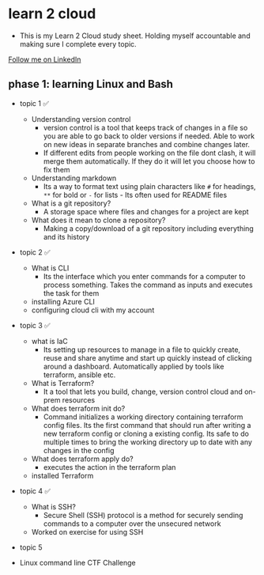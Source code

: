 # learn 2 cloud
- This is my Learn 2 Cloud study sheet. Holding myself accountable and making sure I complete every topic. 

[Follow me on LinkedIn](https://www.linkedin.com/in/cperez37/)

## phase 1: learning Linux and Bash
- topic 1 ✅
    + Understanding version control 
        - version control is a tool that keeps track of changes in a file so you are able to go back to older versions if needed. Able to work on new ideas in separate branches and combine changes later.
        - If different edits from people working on the file dont clash, it will merge them automatically. If they do it will let you choose how to fix them 
    + Understanding markdown
        - Its a way to format text using plain characters like ```#``` for headings, ```**``` for bold or ```-``` for lists - Its often used for README files
    + What is a git repository?
        - A storage space where files and changes for a project are kept
    + What does it mean to clone a repository?
        - Making a copy/download of a git repository including everything and its history

- topic 2 ✅
    + What is CLI
        - Its the interface which you enter commands for a computer to process something. Takes the command as inputs and executes the task for them
    + installing Azure CLI
    + configuring cloud cli with my account

- topic 3 ✅
    + what is IaC
        - Its setting up resources to manage in a file to quickly create, reuse and share anytime and start up quickly instead of clicking around a dashboard. Automatically applied by tools like terraform, ansible etc.
    + What is Terraform?
        - It a tool that lets you build, change, version control cloud and on-prem resources 
    + What does terraform init do?
        - Command initializes a working directory containing terraform config files. Its the first command that should run after writing a new terraform config or cloning a existing config. Its safe to do multiple times to bring the working directory up to date with any changes in the config 
    + What does terraform apply do?
        - executes the action in the terraform plan
    + installed Terraform 

- topic 4 ✅
    + What is SSH?
        - Secure Shell (SSH) protocol is a method for securely sending commands to a computer over the unsecured network
    + Worked on exercise for using SSH 
- topic 5
- Linux command line CTF Challenge
